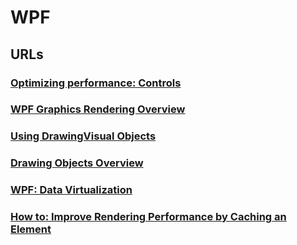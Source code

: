 # WPF

## URLs

### [Optimizing performance: Controls](https://docs.microsoft.com/en-us/dotnet/desktop/wpf/advanced/optimizing-performance-controls?view=netframeworkdesktop-4.8)

### [WPF Graphics Rendering Overview](https://docs.microsoft.com/en-us/dotnet/desktop/wpf/graphics-multimedia/wpf-graphics-rendering-overview?view=netframeworkdesktop-4.8)
### [Using DrawingVisual Objects](https://docs.microsoft.com/en-us/dotnet/desktop/wpf/graphics-multimedia/using-drawingvisual-objects?view=netframeworkdesktop-4.8)

### [Drawing Objects Overview](https://docs.microsoft.com/en-us/dotnet/desktop/wpf/graphics-multimedia/drawing-objects-overview?view=netframeworkdesktop-4.8)

### [WPF: Data Virtualization](https://www.codeproject.com/Articles/34405/WPF-Data-Virtualization)

### [How to: Improve Rendering Performance by Caching an Element](https://docs.microsoft.com/en-us/dotnet/desktop/wpf/graphics-multimedia/how-to-improve-rendering-performance-by-caching-an-element?view=netframeworkdesktop-4.8)

